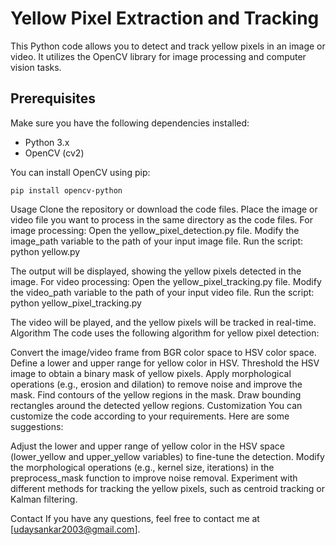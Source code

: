 # Yellow Pixel Extraction and Tracking

This Python code allows you to detect and track yellow pixels in an image or video. It utilizes the OpenCV library for image processing and computer vision tasks.

## Prerequisites

Make sure you have the following dependencies installed:

- Python 3.x
- OpenCV (cv2)

You can install OpenCV using pip:

```shell
pip install opencv-python
```

Usage
Clone the repository or download the code files.
Place the image or video file you want to process in the same directory as the code files.
For image processing:
Open the yellow_pixel_detection.py file.
Modify the image_path variable to the path of your input image file.
Run the script:
python yellow.py

The output will be displayed, showing the yellow pixels detected in the image.
For video processing:
Open the yellow_pixel_tracking.py file.
Modify the video_path variable to the path of your input video file.
Run the script:
python yellow_pixel_tracking.py

The video will be played, and the yellow pixels will be tracked in real-time.
Algorithm
The code uses the following algorithm for yellow pixel detection:

Convert the image/video frame from BGR color space to HSV color space.
Define a lower and upper range for yellow color in HSV.
Threshold the HSV image to obtain a binary mask of yellow pixels.
Apply morphological operations (e.g., erosion and dilation) to remove noise and improve the mask.
Find contours of the yellow regions in the mask.
Draw bounding rectangles around the detected yellow regions.
Customization
You can customize the code according to your requirements. Here are some suggestions:

Adjust the lower and upper range of yellow color in the HSV space (lower_yellow and upper_yellow variables) to fine-tune the detection.
Modify the morphological operations (e.g., kernel size, iterations) in the preprocess_mask function to improve noise removal.
Experiment with different methods for tracking the yellow pixels, such as centroid tracking or Kalman filtering.

Contact
If you have any questions, feel free to contact me at [udaysankar2003@gmail.com].
